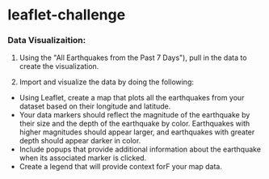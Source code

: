 # leaflet-challenge

### Data Visualizaition:

1.	Using the "All Earthquakes from the Past 7 Days"), pull in the data to create the visualization. 
 
2.	Import and visualize the data by doing the following:
   - Using Leaflet, create a map that plots all the earthquakes from your dataset based on their longitude and latitude.
   - Your data markers should reflect the magnitude of the earthquake by their size and the depth of the earthquake by color. Earthquakes with higher magnitudes should appear larger,
     and earthquakes with greater depth should appear darker in color.
   - Include popups that provide additional information about the earthquake when its associated marker is clicked.
   - Create a legend that will provide context forF your map data.
